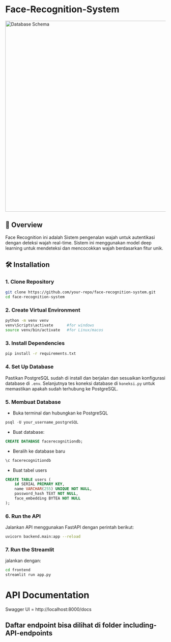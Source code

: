 # Face-Recognition-System

<img src="assets/demo-app.png" alt="Database Schema" width="600">

## 📌 Overview

Face Recognition ini adalah Sistem pengenalan wajah untuk autentikasi dengan deteksi wajah real-time. Sistem ini menggunakan model deep learning untuk mendeteksi dan mencocokkan wajah berdasarkan fitur unik.

## 🛠 Installation

### 1. Clone Repository

```bash
git clone https://github.com/your-repo/face-recognition-system.git
cd face-recognition-system
```

### 2. Create Virtual Environment

```bash
python -m venv venv
venv\Scripts\activate      #for windows
source venv/bin/activate   #for Linux/macos
```

### 3. Install Dependencies

```bash
pip install -r requirements.txt
```

### 4. Set Up Database

Pastikan PostgreSQL sudah di install dan berjalan dan sesuaikan konfigurasi database di `.env`. Selanjutnya tes koneksi database di `koneksi.py` untuk memastikan apakah sudah terhubung ke PostgreSQL.

### 5. Membuat Database

- Buka terminal dan hubungkan ke PostgreSQL

```sql
psql -U your_username_postgreSQL
```

- Buat database:

```sql
CREATE DATABASE facerecognitiondb;
```

- Beralih ke database baru

```sql
\c facerecognitiondb
```

- Buat tabel users

```sql
CREATE TABLE users (
    id SERIAL PRIMARY KEY,
    name VARCHAR(255) UNIQUE NOT NULL,
    password_hash TEXT NOT NULL,
    face_embedding BYTEA NOT NULL
);
```

### 6. Run the API

Jalankan API menggunakan FastAPI dengan perintah berikut:

```bash
uvicorn backend.main:app --reload
```

### 7. Run the Streamlit

jalankan dengan:

```bash
cd frontend
streamlit run app.py
```

# API Documentation

Swagger UI = http://localhost:8000/docs

## Daftar endpoint bisa dilihat di folder including-API-endpoints

